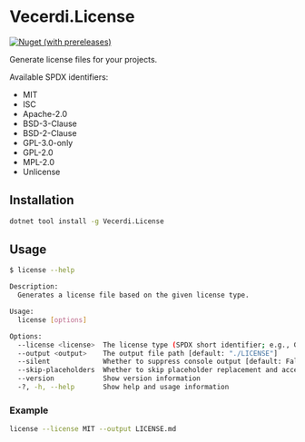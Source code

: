 # Vecerdi.License

[![Nuget (with prereleases)](https://img.shields.io/nuget/vpre/Vecerdi.License)](https://www.nuget.org/packages/Vecerdi.License/)

Generate license files for your projects.

Available SPDX identifiers:

- MIT
- ISC
- Apache-2.0
- BSD-3-Clause
- BSD-2-Clause
- GPL-3.0-only
- GPL-2.0
- MPL-2.0
- Unlicense


## Installation

```bash
dotnet tool install -g Vecerdi.License
```

## Usage

```bash
$ license --help

Description:
  Generates a license file based on the given license type.

Usage:
  license [options]

Options:
  --license <license>  The license type (SPDX short identifier; e.g., GPL-3.0) [default: MIT]
  --output <output>    The output file path [default: "./LICENSE"]
  --silent             Whether to suppress console output [default: False]
  --skip-placeholders  Whether to skip placeholder replacement and accept defaults [default: False]
  --version            Show version information
  -?, -h, --help       Show help and usage information
```

### Example
```bash
license --license MIT --output LICENSE.md
```
